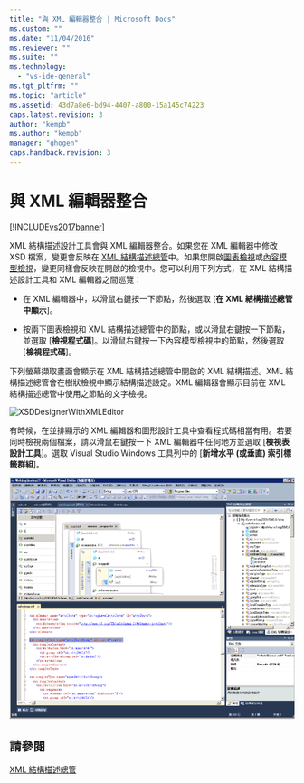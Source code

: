 ```yaml
---
title: "與 XML 編輯器整合 | Microsoft Docs"
ms.custom: ""
ms.date: "11/04/2016"
ms.reviewer: ""
ms.suite: ""
ms.technology: 
  - "vs-ide-general"
ms.tgt_pltfrm: ""
ms.topic: "article"
ms.assetid: 43d7a8e6-bd94-4407-a800-15a145c74223
caps.latest.revision: 3
author: "kempb"
ms.author: "kempb"
manager: "ghogen"
caps.handback.revision: 3
---
```

# 與 XML 編輯器整合
[!INCLUDE[vs2017banner](../code-quality/includes/vs2017banner.md)]

XML 結構描述設計工具會與 XML 編輯器整合。如果您在 XML 編輯器中修改 XSD 檔案，變更會反映在 [XML 結構描述總管](../xml-tools/xml-schema-explorer.md)中。如果您開啟[圖表檢視](../xml-tools/graph-view.md)或[內容模型檢視](../xml-tools/content-model-view.md)，變更同樣會反映在開啟的檢視中。您可以利用下列方式，在 XML 結構描述設計工具和 XML 編輯器之間巡覽：  
  
-   在 XML 編輯器中，以滑鼠右鍵按一下節點，然後選取 \[**在 XML 結構描述總管中顯示**\]。  
  
-   按兩下圖表檢視和 XML 結構描述總管中的節點，或以滑鼠右鍵按一下節點，並選取 \[**檢視程式碼**\]。以滑鼠右鍵按一下內容模型檢視中的節點，然後選取 \[**檢視程式碼**\]。  
  
 下列螢幕擷取畫面會顯示在 XML 結構描述總管中開啟的 XML 結構描述。XML 結構描述總管會在樹狀檢視中顯示結構描述設定。XML 編輯器會顯示目前在 XML 結構描述總管中使用之節點的文字檢視。  
  
 ![XSDDesignerWithXMLEditor](../xml-tools/media/xsddesignerwithxmleditor.gif "XSDDesignerWithXMLEditor")  
  
 有時候，在並排顯示的 XML 編輯器和圖形設計工具中查看程式碼相當有用。若要同時檢視兩個檔案，請以滑鼠右鍵按一下 XML 編輯器中任何地方並選取 \[**檢視表設計工具**\]。選取 Visual Studio Windows 工具列中的 \[**新增水平 \(或垂直\) 索引標籤群組**\]。  
  
 ![XSDDesignerWithXMLEditorAndCMV](../xml-tools/media/xsddesignerwithxmleditorandcmv.gif "XSDDesignerWithXMLEditorAndCMV")  
  
## 請參閱  
 [XML 結構描述總管](../xml-tools/xml-schema-explorer.md)